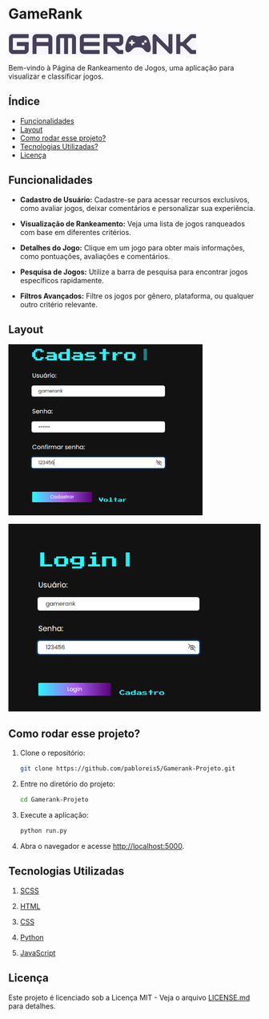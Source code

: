 # GameRank
![GameRank](./static/imgs/gamerank.png)

 Bem-vindo à Página de Rankeamento de Jogos, uma aplicação para visualizar e classificar jogos.

## Índice
 - <a href= "#Funcionalidades">Funcionalidades</a>
 - <a href= "#layout">Layout</a>
 - <a href= "#rodar">Como rodar esse projeto?</a>
 - <a href= "#tecnologias?">Tecnologias Utilizadas?</a>
 - <a href= "#licença">Licença</a>


## Funcionalidades

- **Cadastro de Usuário:** Cadastre-se para acessar recursos exclusivos, como avaliar jogos, deixar comentários e personalizar sua experiência.

- **Visualização de Rankeamento:** Veja uma lista de jogos ranqueados com base em diferentes critérios.

- **Detalhes do Jogo:** Clique em um jogo para obter mais informações, como pontuações, avaliações e comentários.

- **Pesquisa de Jogos:** Utilize a barra de pesquisa para encontrar jogos específicos rapidamente.

- **Filtros Avançados:** Filtre os jogos por gênero, plataforma, ou qualquer outro critério relevante.
 

## Layout
 ![telacadastro](./static/imgs/tela_cadastro.png)

 ![telalogin](./static/imgs/tela_login.png)
 <!-- podemos colocar as outras telas do projeto tbm para mostrar mais detalhes -->

## Como rodar esse projeto?

1. Clone o repositório:

    ```bash
    git clone https://github.com/pabloreis5/Gamerank-Projeto.git
    ```

2. Entre no diretório do projeto:

    ```bash
    cd Gamerank-Projeto
    ```

3. Execute a aplicação:

    ```bash
    python run.py
    ``` 
 
    
4. Abra o navegador e acesse [http://localhost:5000](http://localhost:5000).  

## Tecnologias Utilizadas
1. [SCSS](https://sass-lang.com/)

2. [HTML](https://developer.mozilla.org/pt-BR/docs/Web/HTML)

3. [CSS](https://developer.mozilla.org/pt-BR/docs/Web/CSS)

4. [Python](https://www.python.org/)

5. [JavaScript](https://developer.mozilla.org/pt-BR/docs/Web/JavaScript)
## Licença
Este projeto é licenciado sob a Licença MIT - Veja o arquivo [LICENSE.md](LICENSE.md) para detalhes.
   

